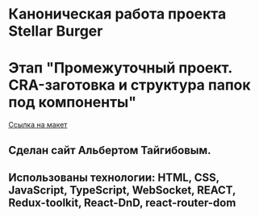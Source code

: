 # Каноническая работа проекта Stellar Burger

# Этап "Промежуточный проект. CRA-заготовка и структура папок под компоненты"

[Ссылка на макет](https://www.figma.com/file/zFGN2O5xktHl9VmoOieq5E/React-_-Проектные-задачи_external_link?node-id=0:1&mode=dev)

## Сделан сайт Альбертом Тайгибовым.

## Использованы технологии: HTML, CSS, JavaScript, TypeScript, WebSocket, REACT, Redux-toolkit, React-DnD, react-router-dom

